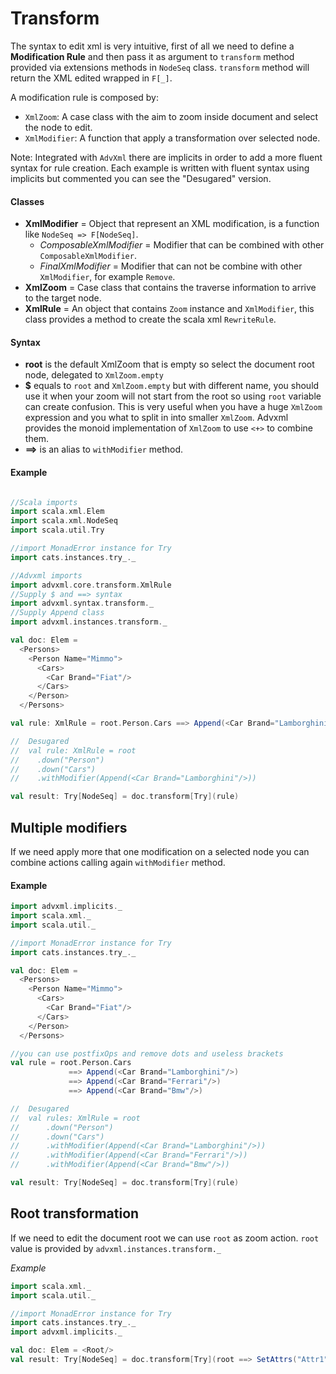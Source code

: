# Transform
The syntax to edit xml is very intuitive, first of all we need to define a **Modification Rule**
and then pass it as argument to `transform` method provided via extensions methods in `NodeSeq` class.
`transform` method will return the XML edited wrapped in `F[_]`.

A modification rule is composed by:
- `XmlZoom`: A case class with the aim to zoom inside document and select the node to edit.
- `XmlModifier`: A function that apply a transformation over selected node.

Note: Integrated with `AdvXml` there are implicits in order to add a more fluent syntax for rule creation.
Each example is written with fluent syntax using implicits but commented you can see the "Desugared" version.

#### Classes
- **XmlModifier** = Object that represent an XML modification, is a function like `NodeSeq => F[NodeSeq]`.
    - *ComposableXmlModifier* = Modifier that can be combined with other `ComposableXmlModifier`.
    - *FinalXmlModifier* = Modifier that can not be combine with other `XmlModifier`, for example `Remove`.
- **XmlZoom** = Case class that contains the traverse information to arrive to the target node.
- **XmlRule** = An object that contains `Zoom` instance and `XmlModifier`, this class provides a method to create the
  scala xml `RewriteRule`.

#### Syntax
- **root** is the default XmlZoom that is empty so select the document root node, delegated to `XmlZoom.empty`
- **$** equals to `root` and `XmlZoom.empty` but with different name, you should use it when your zoom will not start from
  the root so using `root` variable can create confusion. This is very useful when you have a huge `XmlZoom` expression and
  you what to split in into smaller `XmlZoom`. Advxml provides the monoid implementation of `XmlZoom` to use `<+>` to combine them.
- **==>** is an alias to `withModifier` method.

#### Example
```scala

//Scala imports
import scala.xml.Elem
import scala.xml.NodeSeq
import scala.util.Try

//import MonadError instance for Try
import cats.instances.try_._

//Advxml imports
import advxml.core.transform.XmlRule
//Supply $ and ==> syntax
import advxml.syntax.transform._
//Supply Append class
import advxml.instances.transform._

val doc: Elem =
  <Persons>
    <Person Name="Mimmo">
      <Cars>
        <Car Brand="Fiat"/>
      </Cars>
    </Person>
  </Persons>

val rule: XmlRule = root.Person.Cars ==> Append(<Car Brand="Lamborghini"/>)

//  Desugared
//  val rule: XmlRule = root
//    .down("Person")
//    .down("Cars")
//    .withModifier(Append(<Car Brand="Lamborghini"/>))

val result: Try[NodeSeq] = doc.transform[Try](rule)
```

## Multiple modifiers
If we need apply more that one modification on
a selected node you can combine actions calling again `withModifier` method.

#### Example
```scala
import advxml.implicits._
import scala.xml._
import scala.util._

//import MonadError instance for Try
import cats.instances.try_._

val doc: Elem =
  <Persons>
    <Person Name="Mimmo">
      <Cars>
        <Car Brand="Fiat"/>
      </Cars>
    </Person>
  </Persons>

//you can use postfixOps and remove dots and useless brackets 
val rule = root.Person.Cars
             ==> Append(<Car Brand="Lamborghini"/>)
             ==> Append(<Car Brand="Ferrari"/>)
             ==> Append(<Car Brand="Bmw"/>)

//  Desugared
//  val rules: XmlRule = root
//      .down("Person")
//      .down("Cars")
//      .withModifier(Append(<Car Brand="Lamborghini"/>))
//      .withModifier(Append(<Car Brand="Ferrari"/>))
//      .withModifier(Append(<Car Brand="Bmw"/>))

val result: Try[NodeSeq] = doc.transform[Try](rule)  
```

## Root transformation
If we need to edit the document root we can use `root` as zoom action.
`root` value is provided by `advxml.instances.transform._`

*Example*
```scala
import scala.xml._
import scala.util._

//import MonadError instance for Try
import cats.instances.try_._
import advxml.implicits._

val doc: Elem = <Root/>
val result: Try[NodeSeq] = doc.transform[Try](root ==> SetAttrs("Attr1" := "TEST"))
```